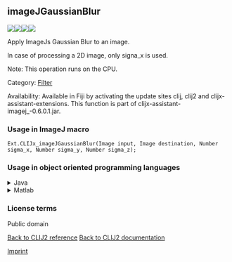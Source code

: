 ## imageJGaussianBlur
<img src="images/mini_empty_logo.png"/><img src="images/mini_empty_logo.png"/><img src="images/mini_clijx_logo.png"/><img src="images/mini_empty_logo.png"/>

Apply ImageJs Gaussian Blur to an image.

In case of processing a 2D image, only signa_x is used.

Note: This operation runs on the CPU.

Category: [Filter](https://clij.github.io/clij2-docs/reference__filter)

Availability: Available in Fiji by activating the update sites clij, clij2 and clijx-assistant-extensions.
This function is part of clijx-assistant-imagej_-0.6.0.1.jar.

### Usage in ImageJ macro
```
Ext.CLIJx_imageJGaussianBlur(Image input, Image destination, Number sigma_x, Number sigma_y, Number sigma_z);
```


### Usage in object oriented programming languages



<details>

<summary>
Java
</summary>
<pre class="highlight">// init CLIJ and GPU
import net.haesleinhuepf.clijx.CLIJx;
import net.haesleinhuepf.clij.clearcl.ClearCLBuffer;
CLIJx clijx = CLIJx.getInstance();

// get input parameters
ClearCLBuffer input = clijx.push(inputImagePlus);
destination = clijx.create(input);
float sigma_x = 1.0;
float sigma_y = 2.0;
float sigma_z = 3.0;
</pre>

<pre class="highlight">
// Execute operation on GPU
clijx.imageJGaussianBlur(input, destination, sigma_x, sigma_y, sigma_z);
</pre>

<pre class="highlight">
// show result
destinationImagePlus = clijx.pull(destination);
destinationImagePlus.show();

// cleanup memory on GPU
clijx.release(input);
clijx.release(destination);
</pre>

</details>



<details>

<summary>
Matlab
</summary>
<pre class="highlight">% init CLIJ and GPU
clijx = init_clatlabx();

% get input parameters
input = clijx.pushMat(input_matrix);
destination = clijx.create(input);
sigma_x = 1.0;
sigma_y = 2.0;
sigma_z = 3.0;
</pre>

<pre class="highlight">
% Execute operation on GPU
clijx.imageJGaussianBlur(input, destination, sigma_x, sigma_y, sigma_z);
</pre>

<pre class="highlight">
% show result
destination = clijx.pullMat(destination)

% cleanup memory on GPU
clijx.release(input);
clijx.release(destination);
</pre>

</details>





### License terms
Public domain

[Back to CLIJ2 reference](https://clij.github.io/clij2-docs/reference)
[Back to CLIJ2 documentation](https://clij.github.io/clij2-docs)

[Imprint](https://clij.github.io/imprint)
